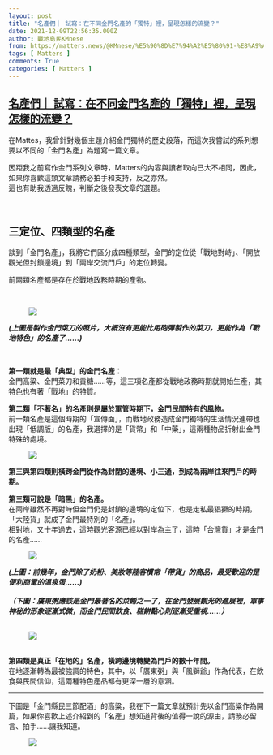 ```yaml
---
layout: post
title: "名產們｜ 試寫：在不同金門名產的「獨特」裡，呈現怎樣的流變？"
date: 2021-12-09T22:56:35.000Z
author: 戰地島民KMnese
from: https://matters.news/@KMnese/%E5%90%8D%E7%94%A2%E5%80%91-%E8%A9%A6%E5%AF%AB-%E5%9C%A8%E4%B8%8D%E5%90%8C%E9%87%91%E9%96%80%E5%90%8D%E7%94%A2%E7%9A%84-%E7%8D%A8%E7%89%B9-%E8%A3%A1-%E5%91%88%E7%8F%BE%E6%80%8E%E6%A8%A3%E7%9A%84%E6%B5%81%E8%AE%8A-bafyreibbzkxzuffc3ryj2sxeosmdbgkaykatm4j2l4l7uhdrfuhxq6il64
tags: [ Matters ]
comments: True
categories: [ Matters ]
---
```

<!--1639090595000-->
[名產們｜ 試寫：在不同金門名產的「獨特」裡，呈現怎樣的流變？](https://matters.news/@KMnese/%E5%90%8D%E7%94%A2%E5%80%91-%E8%A9%A6%E5%AF%AB-%E5%9C%A8%E4%B8%8D%E5%90%8C%E9%87%91%E9%96%80%E5%90%8D%E7%94%A2%E7%9A%84-%E7%8D%A8%E7%89%B9-%E8%A3%A1-%E5%91%88%E7%8F%BE%E6%80%8E%E6%A8%A3%E7%9A%84%E6%B5%81%E8%AE%8A-bafyreibbzkxzuffc3ryj2sxeosmdbgkaykatm4j2l4l7uhdrfuhxq6il64)
------

<div>
<p>在Mattes，我曾針對幾個主題介紹金門獨特的歷史段落，而這次我嘗試的系列想要以不同的「金門名產」為題寫一篇文章。</p><p>因距我之前寫作金門系列文章時，Matters的內容與讀者取向已大不相同，因此，如果你喜歡這類文章請務必拍手和支持，反之亦然。<br class="smart">這也有助我透過反餽，判斷之後發表文章的選題。</p><p><br></p><h2>三定位、四類型的名產</h2><p>談到「金門名產」，我將它們區分成四種類型，金門的定位從「戰地對峙」、「開放觀光但封鎖邊境」到「兩岸交流門戶」的定位轉變。<br class="smart"></p><p>前兩類名產都是存在於戰地政務時期的產物。<br class="smart"></p><p><br></p><figure class="image"><img src="https://assets.matters.news/embed/b9705caa-ab60-45d4-b36d-205d0dc07caf.jpeg" data-asset-id="b9705caa-ab60-45d4-b36d-205d0dc07caf" referrerpolicy="no-referrer"><figcaption><span></span></figcaption></figure><p><strong><em>(上圖是製作金門菜刀的照片，大概沒有更能比用砲彈製作的菜刀，更能作為「戰地特色」的名產了……)</em></strong></p><p><br></p><p><strong>第一類就是最「典型」的金門名產：</strong><br class="smart">金門高粱、金門菜刀和貢糖……等，這三項名產都從戰地政務時期就開始生產，其特色也有著「戰地」的特質。<br class="smart"></p><p><strong>第二類「不著名」的名產則是屬於軍管時期下，金門民間特有的風物。</strong><br class="smart">前一類名產是這個時期的「宣傳面」，而戰地政務造成金門獨特的生活情況連帶也出現「低調版」的名產，我選擇的是「貨幣」和「中藥」，這兩種物品折射出金門特殊的處境。<br class="smart"></p><figure class="image"><img src="https://assets.matters.news/embed/c8324072-d497-423f-b6d9-b7eb133f09d1.jpeg" data-asset-id="c8324072-d497-423f-b6d9-b7eb133f09d1" referrerpolicy="no-referrer"><figcaption><span></span></figcaption></figure><p><strong>第三與第四類則橫跨金門從作為封閉的邊境、小三通，到成為兩岸往來門戶的時期。</strong></p><p><strong>第三類可說是「暗黑」的名產。</strong><br class="smart">在兩岸雖然不再對峙但金門仍是封鎖的邊境的定位下，也是走私最猖獗的時期，「大陸貨」就成了金門最特別的「名產」。<br class="smart">相對地，又十年過去，這時觀光客源已經以對岸為主了，這時「台灣貨」才是金門的名產……</p><figure class="image"><img src="https://assets.matters.news/embed/36b819ce-28fe-4091-ade3-a52066b5e48f.jpeg" data-asset-id="36b819ce-28fe-4091-ade3-a52066b5e48f" referrerpolicy="no-referrer"><figcaption><span></span></figcaption></figure><p><strong><em>(上圖：前幾年，金門除了奶粉、美妝等陸客慣常「帶貨」的商品，最受歡迎的是便利商電的溫泉蛋……)</em></strong><br class="smart"><br class="smart"><strong><em>（下圖：廣東粥應該是金門最著名的菜餚之一了，在金門發展觀光的進展裡，軍事神秘的形象逐漸式微，而金門民間飲食、糕餅點心則逐漸受重視……）</em></strong><br class="smart"><br class="smart"></p><figure class="image"><img src="https://assets.matters.news/embed/37052dcb-f800-47f2-8c91-b16c984e396d.jpeg" data-asset-id="37052dcb-f800-47f2-8c91-b16c984e396d" referrerpolicy="no-referrer"><figcaption><span></span></figcaption></figure><p><br class="smart"><strong>第四類是真正「在地的」名產，橫跨邊境轉變為門戶的數十年間。</strong><br class="smart">在地逐漸轉為最被強調的特色，其中，以「廣東粥」與「風獅爺」作為代表，在飲食與民間信仰，這兩種特色產品都有更深一層的意涵。</p><hr><p>下圖是「金門縣民三節配酒」的高粱，我在下一篇文章就預計先以金門高粱作為開篇，如果你喜歡上述介紹到的「名產」想知道背後的值得一說的源由，請務必留言、拍手……讓我知道。</p><figure class="image"><img src="https://assets.matters.news/embed/7eb7fac7-5641-4d92-aece-99256b22a538.jpeg" data-asset-id="7eb7fac7-5641-4d92-aece-99256b22a538" referrerpolicy="no-referrer"><figcaption><span></span></figcaption></figure><p><br class="smart"><br class="smart"></p>
</div>
